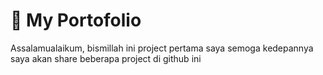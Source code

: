 <h1>🔭 My Portofolio</h1>
<p>Assalamualaikum, bismillah ini project pertama saya semoga kedepannya saya akan share beberapa project di github ini</p>

<!--
**ahmadhusein17/ahmadhusein17** is a ✨ _special_ ✨ repository because its `README.md` (this file) appears on your GitHub profile.

Here are some ideas to get you started:

- 🔭 I’m currently working on ...
- 🌱 I’m currently learning ...
- 👯 I’m looking to collaborate on ...
- 🤔 I’m looking for help with ...
- 💬 Ask me about ...
- 📫 How to reach me: ...
- 😄 Pronouns: ...
- ⚡ Fun fact: ...
-->
